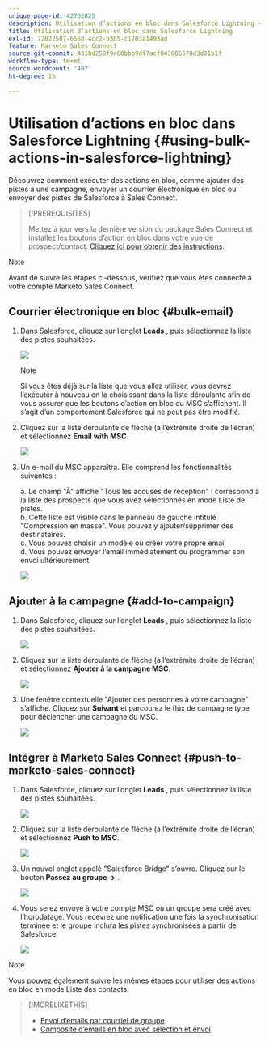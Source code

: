 ```yaml
---
unique-page-id: 42762825
description: Utilisation d’actions en bloc dans Salesforce Lightning - Documentation Marketo - Documentation du produit
title: Utilisation d’actions en bloc dans Salesforce Lightning
exl-id: 72022507-6568-4cc2-b3b5-c1703a1493ad
feature: Marketo Sales Connect
source-git-commit: 431bd258f9a68bbb9df7acf043085578d3d91b1f
workflow-type: tm+mt
source-wordcount: '407'
ht-degree: 1%

---
```


# Utilisation d’actions en bloc dans Salesforce Lightning {#using-bulk-actions-in-salesforce-lightning}

Découvrez comment exécuter des actions en bloc, comme ajouter des pistes à une campagne, envoyer un courrier électronique en bloc ou envoyer des pistes de Salesforce à Sales Connect.

>[!PREREQUISITES]
>
>Mettez à jour vers la dernière version du package Sales Connect et installez les boutons d’action en bloc dans votre vue de prospect/contact. [Cliquez ici pour obtenir des instructions](https://s3.amazonaws.com/tout-user-store/salesforce/assets/SF+Guide+for+Lightning.pdf).

>[!NOTE]
>
>Avant de suivre les étapes ci-dessous, vérifiez que vous êtes connecté à votre compte Marketo Sales Connect.

## Courrier électronique en bloc {#bulk-email}

1. Dans Salesforce, cliquez sur l’onglet **Leads** , puis sélectionnez la liste des pistes souhaitées.

   ![](assets/one-6.png)

   >[!NOTE]
   >
   >Si vous êtes déjà sur la liste que vous allez utiliser, vous devrez l’exécuter à nouveau en la choisissant dans la liste déroulante afin de vous assurer que les boutons d’action en bloc du MSC s’affichent. Il s’agit d’un comportement Salesforce qui ne peut pas être modifié.

1. Cliquez sur la liste déroulante de flèche (à l’extrémité droite de l’écran) et sélectionnez **Email with MSC**.

   ![](assets/two-6.png)

1. Un e-mail du MSC apparaîtra. Elle comprend les fonctionnalités suivantes :

   a. Le champ &quot;À&quot; affiche &quot;Tous les accusés de réception&quot; : correspond à la liste des prospects que vous avez sélectionnés en mode Liste de pistes.\
   b. Cette liste est visible dans le panneau de gauche intitulé &quot;Compression en masse&quot;. Vous pouvez y ajouter/supprimer des destinataires.\
   c. Vous pouvez choisir un modèle ou créer votre propre email\
   d. Vous pouvez envoyer l’email immédiatement ou programmer son envoi ultérieurement.

   ![](assets/three-5.png)

## Ajouter à la campagne {#add-to-campaign}

1. Dans Salesforce, cliquez sur l’onglet **Leads** , puis sélectionnez la liste des pistes souhaitées.

   ![](assets/four-4.png)

1. Cliquez sur la liste déroulante de flèche (à l’extrémité droite de l’écran) et sélectionnez **Ajouter à la campagne MSC**.

   ![](assets/five-4.png)

1. Une fenêtre contextuelle &quot;Ajouter des personnes à votre campagne&quot; s’affiche. Cliquez sur **Suivant** et parcourez le flux de campagne type pour déclencher une campagne du MSC.

   ![](assets/six-1.png)

## Intégrer à Marketo Sales Connect {#push-to-marketo-sales-connect}

1. Dans Salesforce, cliquez sur l’onglet **Leads** , puis sélectionnez la liste des pistes souhaitées.

   ![](assets/seven-2.png)

1. Cliquez sur la liste déroulante de flèche (à l’extrémité droite de l’écran) et sélectionnez **Push to MSC**.

   ![](assets/eight-2.png)

1. Un nouvel onglet appelé &quot;Salesforce Bridge&quot; s’ouvre. Cliquez sur le bouton **Passez au groupe →** .

   ![](assets/nine-2.png)

1. Vous serez envoyé à votre compte MSC où un groupe sera créé avec l’horodatage. Vous recevrez une notification une fois la synchronisation terminée et le groupe inclura les pistes synchronisées à partir de Salesforce.

   ![](assets/ten-1.png)

>[!NOTE]
>
>Vous pouvez également suivre les mêmes étapes pour utiliser des actions en bloc en mode Liste des contacts.

>[!MORELIKETHIS]
>
>* [Envoi d’emails par courriel de groupe](/help/marketo/product-docs/marketo-sales-connect/email/using-the-compose-window/sending-emails-via-group-email.md)
>* [Composite d’emails en bloc avec sélection et envoi](/help/marketo/product-docs/marketo-sales-connect/email/using-the-compose-window/composing-bulk-emails-with-select-and-send.md#sending-emails)
